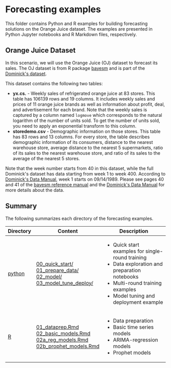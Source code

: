 # Forecasting examples

This folder contains Python and R examples for building forecasting solutions on the Orange Juice dataset. The examples are presented in Python Jupyter notebooks and R Markdown files, respectively.


## Orange Juice Dataset

In this scenario, we will use the Orange Juice (OJ) dataset to forecast its sales. The OJ dataset is from R package [bayesm](https://cran.r-project.org/web/packages/bayesm/index.html) and is part of the [Dominick's dataset](https://www.chicagobooth.edu/research/kilts/datasets/dominicks).

This dataset contains the following two tables:
- **yx.cs.** - Weekly sales of refrigerated orange juice at 83 stores. This table has 106139 rows and 19 columns. It includes weekly sales and prices of 11 orange juice brands as well as information about profit, deal, and advertisement for each brand. Note that the weekly sales is captured by a column named `logmove` which corresponds to the natural logarithm of the number of units sold. To get the number of units sold, you need to apply an exponential transform to this column.
- **storedemo.csv** -  Demographic information on those stores. This table has 83 rows and 13 columns. For every store, the table describes demographic information of its consumers, distance to the nearest warehouse store, average distance to the nearest 5 supermarkets, ratio of its sales to the nearest warehouse store, and ratio of its sales to the average of the nearest 5 stores.

Note that the week number starts from 40 in this dataset, while the full Dominick's dataset has data starting from week 1 to week 400. According to [Dominick's Data Manual](https://www.chicagobooth.edu/-/media/enterprise/centers/kilts/datasets/dominicks-dataset/dominicks-manual-and-codebook_kiltscenter.aspx), week 1 starts on 09/14/1989. Please see pages 40 and 41 of the [bayesm reference manual](https://cran.r-project.org/web/packages/bayesm/bayesm.pdf) and the [Dominick's Data Manual](https://www.chicagobooth.edu/-/media/enterprise/centers/kilts/datasets/dominicks-dataset/dominicks-manual-and-codebook_kiltscenter.aspx) for more details about the data.



## Summary

The following summarizes each directory of the forecasting examples.

| Directory          | Content                                                                                                                                                                                        | Description                                                                                                                                                                                                        |
|--------------------|------------------------------------------------------------------------------------------------------------------------------------------------------------------------------------------------|--------------------------------------------------------------------------------------------------------------------------------------------------------------------------------------------------------------------|
| [python](./python) | [00_quick_start/](./python/00_quick_start) <br>[01_prepare_data/](./python/01_prepare_data) <br> [02_model/](./python/02_model) <br> [03_model_tune_deploy/](./python/03_model_tune_deploy/)   | <ul> <li> Quick start examples for single-round training </li> <li> Data exploration and preparation notebooks </li> <li> Multi-round training examples </li> <li> Model tuning and deployment example </li> </ul> |
| [R](./R)           | [01_dataprep.Rmd](R/01_dataprep.Rmd) <br> [02_basic_models.Rmd](R/02_basic_models.Rmd) <br> [02a_reg_models.Rmd](R/02a_reg_models.Rmd) <br> [02b_prophet_models.Rmd](R/02b_prophet_models.Rmd) | <ul> <li>Data preparation</li> <li>Basic time series models</li> <li>ARIMA-regression models</li> <li>Prophet models</li> </ul>                                                                                    |

